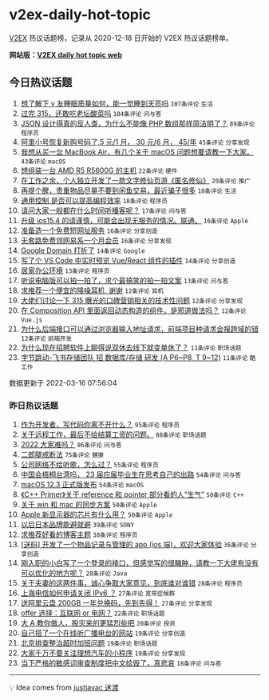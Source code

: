 # v2ex-daily-hot-topic

[V2EX](https://www.v2ex.com/) 热议话题榜，记录从 2020-12-18 日开始的 V2EX 热议话题榜单。

**网站版：[V2EX daily hot topic web](https://boojack.github.io/v2ex-daily-hot-topic-web/)**

## 今日热议话题

<!-- TODAY BEGIN -->

1. [想了解下 v 友睡眠质量如何，能一觉睡到天亮吗](https://www.v2ex.com/t/840652) `107条评论` `生活`
1. [过完 315，还敢吃老坛酸菜吗](https://www.v2ex.com/t/840697) `104条评论` `问与答`
1. [JSON 设计得真的反人类，为什么不能像 PHP 数组那样简洁明了？](https://www.v2ex.com/t/840707) `89条评论` `程序员`
1. [阿里小号恢复新购号码了,5 元/1 月， 30 元/6 月， 45/年](https://www.v2ex.com/t/840722) `45条评论` `分享发现`
1. [我想从买一台 MacBook Air，有几个关于 macOS 问题想要请教一下大家。](https://www.v2ex.com/t/840648) `43条评论` `macOS`
1. [想组装一台 AMD R5 R5600G 的主机](https://www.v2ex.com/t/840651) `22条评论` `硬件`
1. [在工作之余，个人独立开发了一款文字修仙页游《匿名修仙》](https://www.v2ex.com/t/840658) `20条评论` `推广`
1. [再提个醒，贵重物品尽量不要到闲鱼交易，最近骗子很多](https://www.v2ex.com/t/840726) `18条评论` `生活`
1. [通用控制 是否可以提高编程效率](https://www.v2ex.com/t/840704) `18条评论` `程序员`
1. [请问大家一般都在什么时间听播客呢？](https://www.v2ex.com/t/840681) `17条评论` `问与答`
1. [升级 ios15.4 的请谨慎，可能会出现无服务的情况。联通。](https://www.v2ex.com/t/840730) `16条评论` `Apple`
1. [准备造一个免费短网址服务](https://www.v2ex.com/t/840685) `16条评论` `分享创造`
1. [无套路免费领网易系一个月会员](https://www.v2ex.com/t/840675) `16条评论` `分享发现`
1. [Google Domain 打折了](https://www.v2ex.com/t/840687) `14条评论` `Google`
1. [写了个 VS Code 中实时预览 Vue/React 组件的插件](https://www.v2ex.com/t/840680) `14条评论` `分享创造`
1. [居家办公环境](https://www.v2ex.com/t/840732) `13条评论` `程序员`
1. [听说电脑版可以拍一拍了，求个最搞笑的拍一拍文案](https://www.v2ex.com/t/840661) `13条评论` `问与答`
1. [求推荐一个便宜的降噪耳机, 谢谢](https://www.v2ex.com/t/840741) `12条评论` `耳机`
1. [大佬们讨论一下 315 曝光的口碑营销相关的技术性问题](https://www.v2ex.com/t/840714) `12条评论` `分享发现`
1. [在 Composition API 里面返回动态构造的组件，是邪道做法吗？](https://www.v2ex.com/t/840706) `12条评论` `Vue.js`
1. [为什么后端接口可以通过浏览器输入地址请求，前端项目种请求会报跨域的错](https://www.v2ex.com/t/840690) `12条评论` `前端开发`
1. [为什么现在招聘软件上聊得说双休去线下就变单休了？](https://www.v2ex.com/t/840729) `11条评论` `职场话题`
1. [字节跳动-飞书存储团队 招 数据库/存储 研发 (A P6~P8, T 9~12)](https://www.v2ex.com/t/840669) `11条评论` `酷工作`

数据更新于 2022-03-16 07:56:04

<!-- TODAY END -->

### 昨日热议话题

<!-- YESTERDAY BEGIN -->

1. [作为开发者，写代码你离不开什么？](https://www.v2ex.com/t/840469) `95条评论` `程序员`
1. [关于远程工作，最后不给结算工资的问题。](https://www.v2ex.com/t/840465) `88条评论` `职场话题`
1. [2022 大家难吗？](https://www.v2ex.com/t/840501) `86条评论` `问与答`
1. [二郎腿戒断法](https://www.v2ex.com/t/840397) `75条评论` `健康`
1. [公司网络不给听歌，怎么过？](https://www.v2ex.com/t/840502) `55条评论` `程序员`
1. [中国会梧桐台湾吗， 23 届应届毕业生在思考自己的出路](https://www.v2ex.com/t/840587) `54条评论` `问与答`
1. [macOS 12.3 正式版发布](https://www.v2ex.com/t/840379) `54条评论` `macOS`
1. [《C++ Primer》关于 reference 和 pointer 部分看的人“生气”](https://www.v2ex.com/t/840451) `50条评论` `C++`
1. [关于 win 和 mac 的同步方案](https://www.v2ex.com/t/840381) `50条评论` `Apple`
1. [Apple 新显示器的芯片有什么用？](https://www.v2ex.com/t/840389) `50条评论` `Apple`
1. [以后日本品牌能避就避](https://www.v2ex.com/t/840413) `39条评论` `SONY`
1. [求推荐好看的博客主题](https://www.v2ex.com/t/840591) `38条评论` `程序员`
1. [[送码] 开发了一个物品记录与管理的 app (ios 端)，欢迎大家体验](https://www.v2ex.com/t/840380) `36条评论` `分享创造`
1. [刚入职的小白写了一个登录的接口，但感觉写的很臃肿，请教一下大佬有没有可以优化的地方呢？](https://www.v2ex.com/t/840507) `28条评论` `Java`
1. [关于夫妻的这两件事，诚心争取大家意见，到底谁对谁错](https://www.v2ex.com/t/840443) `28条评论` `程序员`
1. [上海电信如何申请关闭 IPv6 ？](https://www.v2ex.com/t/840577) `27条评论` `宽带症候群`
1. [送阿里云盘 200GB 一年兑换码，先到先得！](https://www.v2ex.com/t/840372) `27条评论` `分享发现`
1. [offer 选择：互联网 or 电网？](https://www.v2ex.com/t/840582) `22条评论` `职场话题`
1. [大 A 教你做人，股灾来的更猛烈些把](https://www.v2ex.com/t/840390) `20条评论` `投资`
1. [自己搭了一个在线听广播电台的网站](https://www.v2ex.com/t/840594) `19条评论` `分享创造`
1. [北京排查整治超时加班问题](https://www.v2ex.com/t/840560) `19条评论` `职场话题`
1. [大家千万不要关注理想汽车的小程序](https://www.v2ex.com/t/840388) `19条评论` `分享发现`
1. [当下严格的敏感词审查制度把中文给毁了，真悲哀](https://www.v2ex.com/t/840601) `18条评论` `问与答`

<!-- YESTERDAY END -->

---

💡 Idea comes from [justjavac 迷渡](https://github.com/justjavac/)
